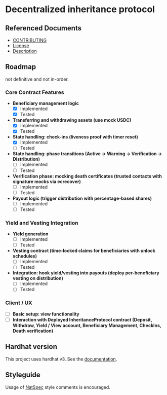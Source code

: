 # Decentralized inheritance protocol

## Referenced Documents

* [CONTRIBUTING](CONTRIBUTING.md)
* [License](LICENSE.md)
* [Description](description.txt)

## Roadmap

not definitive and not in-order.  


### Core Contract Features
- **Beneficiary management logic**
    - [x] Implemented
    - [x] Tested
- **Transferring and withdrawing assets (use mock USDC)**
    - [x] Implemented
    - [x] Tested
- **State handling: check-ins (liveness proof with timer reset)**
    - [x] Implemented
    - [ ] Tested
- **State handling: phase transitions (Active → Warning → Verification → Distribution)**
    - [ ] Implemented
    - [ ] Tested
- **Verification phase: mocking death certificates (trusted contacts with signature mocks via ecrecover)**
    - [ ] Implemented
    - [ ] Tested
- **Payout logic (trigger distribution with percentage-based shares)**
    - [ ] Implemented
    - [ ] Tested

### Yield and Vesting Integration
- **Yield generation**
    - [ ] Implemented
    - [ ] Tested
- **Vesting contract (time-locked claims for beneficiaries with unlock schedules)**
    - [ ] Implemented
    - [ ] Tested
- **Integration: hook yield/vesting into payouts (deploy per-beneficiary vesting on distribution)**
    - [ ] Implemented
    - [ ] Tested

### Client / UX
- [ ] **Basic setup: view functionality**
- [ ] **Interaction with Deployed InheritanceProtocol contract (Deposit, Withdraw, Yield / View account, Beneficiary Management, CheckIns, Death verification)**

## Hardhat version

This project uses hardhat v3. See the [documentation](https://hardhat.org/docs/getting-started).

## Styleguide

Usage of [NatSpec](https://docs.soliditylang.org/en/latest/natspec-format.html) style comments is encouraged.
